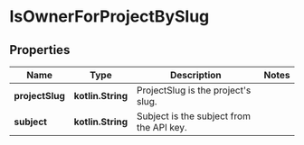 
# IsOwnerForProjectBySlug

## Properties
| Name | Type | Description | Notes |
| ------------ | ------------- | ------------- | ------------- |
| **projectSlug** | **kotlin.String** | ProjectSlug is the project&#39;s slug. |  |
| **subject** | **kotlin.String** | Subject is the subject from the API key. |  |



